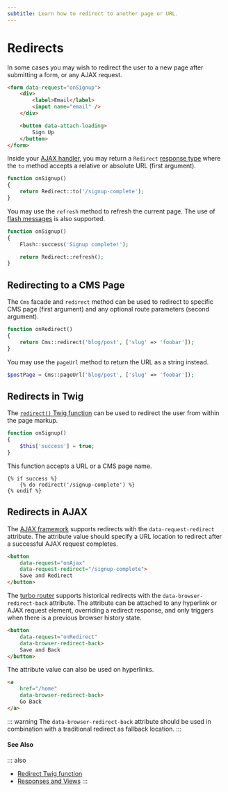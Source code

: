 ```yaml
---
subtitle: Learn how to redirect to another page or URL.
---
```

# Redirects

In some cases you may wish to redirect the user to a new page after submitting a form, or any AJAX request.

```html
<form data-request="onSignup">
    <div>
        <label>Email</label>
        <input name="email" />
    </div>

    <button data-attach-loading>
        Sign Up
    </button>
</form>
```

Inside your [AJAX handler](../ajax/handlers.md), you may return a `Redirect` [response type](../../extend/services/response-view.md) where the `to` method accepts a relative or absolute URL (first argument).

```php
function onSignup()
{
    return Redirect::to('/signup-complete');
}
```

You may use the `refresh` method to refresh the current page. The use of [flash messages](./flash-messages.md) is also supported.

```php
function onSignup()
{
    Flash::success('Signup complete!');

    return Redirect::refresh();
}
```

## Redirecting to a CMS Page

The `Cms` facade and `redirect` method can be used to redirect to specific CMS page (first argument) and any optional route parameters (second argument).

```php
function onRedirect()
{
    return Cms::redirect('blog/post', ['slug' => 'foobar']);
}
```

You may use the `pageUrl` method to return the URL as a string instead.

```php
$postPage = Cms::pageUrl('blog/post', ['slug' => 'foobar']);
```

## Redirects in Twig

The [`redirect()` Twig function](../../markup/function/redirect.md) can be used to redirect the user from within the page markup.

```php
function onSignup()
{
    $this['success'] = true;
}
```

This function accepts a URL or a CMS page name.

```twig
{% if success %}
    {% do redirect('/signup-complete') %}
{% endif %}
```

## Redirects in AJAX

The [AJAX framework](../ajax/introduction.md) supports redirects with the `data-request-redirect` attribute. The attribute value should specify a URL location to redirect after a successful AJAX request completes.

```html
<button
    data-request="onAjax"
    data-request-redirect="/signup-complete">
    Save and Redirect
</button>
```

The [turbo router](../ajax/turbo-router.md) supports historical redirects with the `data-browser-redirect-back` attribute. The attribute can be attached to any hyperlink or AJAX request element, overriding a redirect response, and only triggers when there is a previous browser history state.

```html
<button
    data-request="onRedirect"
    data-browser-redirect-back>
    Save and Back
</button>
```

The attribute value can also be used on hyperlinks.

```html
<a
    href="/home"
    data-browser-redirect-back>
    Go Back
</a>
```

::: warning
The `data-browser-redirect-back` attribute should be used in combination with a traditional redirect as fallback location.
:::

#### See Also

::: also
* [Redirect Twig function](../../markup/function/redirect.md)
* [Responses and Views](../../extend/services/response-view.md)
:::
